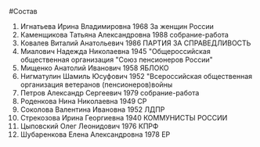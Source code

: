 #Состав
1. Игнатьева Ирина Владимировна 1968 За женщин России
2. Каменщикова Татьяна Александровна 1988 собрание-работа
3. Ковалев Виталий Анатольевич 1986 ПАРТИЯ ЗА СПРАВЕДЛИВОСТЬ
4. Миалович Надежда Николаевна 1945 \"Общероссийская общественная организация \"Союз пенсионеров России\"
5. Мищенко Анатолий Иванович 1958 ЯБЛОКО
6. Нигматулин Шамиль Юсуфович 1952 \"Всероссийская общественная организация ветеранов (пенсионеров)войны
7. Петров Александр Сергеевич 1979 собрание-работа
8. Роденкова Нина Николаевна 1949 СР
9. Соколова Валентина Ивановна 1952 ЛДПР
10. Стрекозова Ирина Георгиевна 1940 КОММУНИСТЫ РОССИИ
11. Цыповский Олег Леонидович 1976 КПРФ
12. Шубаренкова Елена Александровна 1978 ЕР
